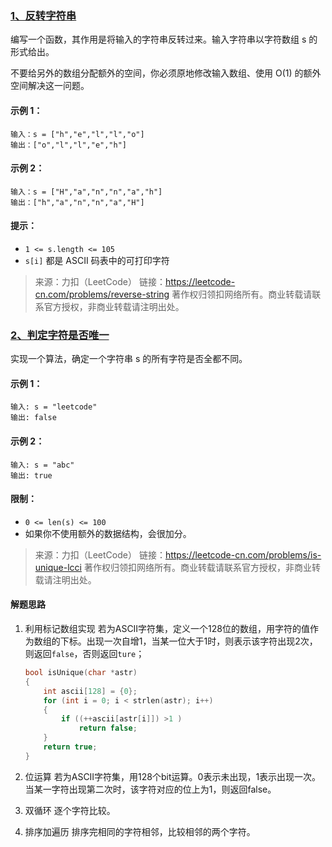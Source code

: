 ### [1、反转字符串](https://leetcode-cn.com/problems/reverse-string/)

编写一个函数，其作用是将输入的字符串反转过来。输入字符串以字符数组 s 的形式给出。

不要给另外的数组分配额外的空间，你必须原地修改输入数组、使用 O(1) 的额外空间解决这一问题。

#### 示例 1：

```
输入：s = ["h","e","l","l","o"]
输出：["o","l","l","e","h"]
```

#### 示例 2：

```
输入：s = ["H","a","n","n","a","h"]
输出：["h","a","n","n","a","H"]
```

#### 提示：

- `1 <= s.length <= 105`
- `s[i]` 都是 ASCII 码表中的可打印字符

> 来源：力扣（LeetCode）
> 链接：https://leetcode-cn.com/problems/reverse-string
> 著作权归领扣网络所有。商业转载请联系官方授权，非商业转载请注明出处。

### [2、判定字符是否唯一](https://leetcode-cn.com/problems/is-unique-lcci/)

实现一个算法，确定一个字符串 s 的所有字符是否全都不同。

#### 示例 1：

```
输入: s = "leetcode"
输出: false 
```

#### 示例 2：

```
输入: s = "abc"
输出: true
```

#### 限制：

- `0 <= len(s) <= 100`
- 如果你不使用额外的数据结构，会很加分。

> 来源：力扣（LeetCode）
> 链接：https://leetcode-cn.com/problems/is-unique-lcci
> 著作权归领扣网络所有。商业转载请联系官方授权，非商业转载请注明出处。

#### 解题思路

1. 利用标记数组实现
   若为ASCII字符集，定义一个128位的数组，用字符的值作为数组的下标。出现一次自增1，当某一位大于1时，则表示该字符出现2次，则返回`false`，否则返回`ture`；

   ```c
   bool isUnique(char *astr)
   {
       int ascii[128] = {0};
       for (int i = 0; i < strlen(astr); i++)
       {
           if ((++ascii[astr[i]]) >1 )
               return false;
       }
       return true;
   }
   ```

2. 位运算
   若为ASCII字符集，用128个bit运算。0表示未出现，1表示出现一次。当某一字符出现第二次时，该字符对应的位上为1，则返回false。

3. 双循环
   逐个字符比较。

4. 排序加遍历
   排序完相同的字符相邻，比较相邻的两个字符。